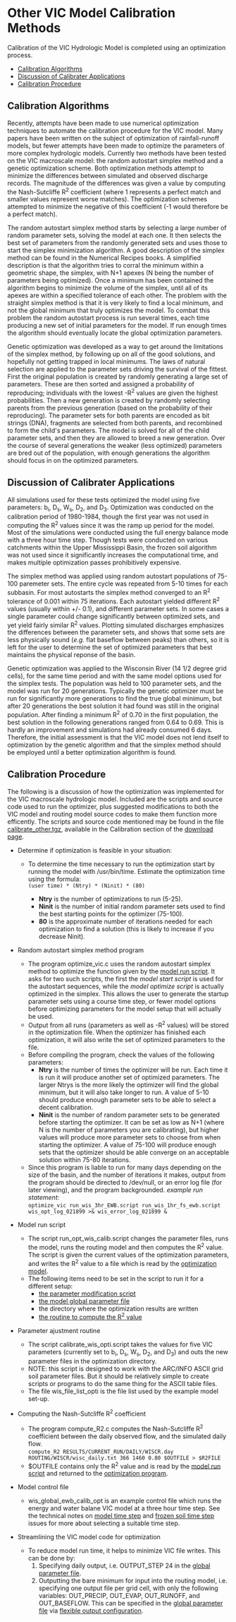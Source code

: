 # Other VIC Model Calibration Methods

Calibration of the VIC Hydrologic Model is completed using an optimization process.

*   [Calibration Algorithms](#Algorithm)
*   [Discussion of Calibrater Applications](#Discussion)
*   [Calibration Procedure](#Procedure)

## Calibration Algorithms

Recently, attempts have been made to use numerical optimization techniques to automate the calibration procedure for the VIC model. Many papers have been written on the subject of optimization of rainfall-runoff models, but fewer attempts have been made to optimize the parameters of more complex hydrologic models. Currently two methods have been tested on the VIC macroscale model: the random autostart simplex method and a genetic optimization scheme. Both optimization methods attempt to minimize the differences between simulated and observed discharge records. The magnitude of the differences was given a value by computing the Nash-Sutcliffe R<sup>2</sup> coefficient (where 1 represents a perfect match and smaller values represent worse matches). The optimization schemes attempted to minimize the negative of this coefficient (-1 would therefore be a perfect match).

The random autostart simplex method starts by selecting a large number of random parameter sets, solving the model at each one. It then selects the best set of parameters from the randomly generated sets and uses those to start the simplex minimization algorithm. A good description of the simplex method can be found in the Numerical Recipes books. A simplified description is that the algorithm tries to corral the minimum within a geometric shape, the simplex, with N+1 apexes (N being the number of parameters being optimized). Once a minimum has been contained the algorithm begins to minimize the volume of the simplex, until all of its apexes are within a specified tolerance of each other. The problem with the straight simplex method is that it is very likely to find a local minimum, and not the global minimum that truly optimizes the model. To combat this problem the random autostart process is run several times, each time producing a new set of initial parameters for the model. If run enough times the algorithm should eventually locate the global optimization parameters.

Genetic optimization was developed as a way to get around the limitations of the simplex method, by following up on all of the good solutions, and hopefully not getting trapped in local minimums. The laws of natural selection are applied to the parameter sets driving the survival of the fittest. First the original population is created by randomly generating a large set of parameters. These are then sorted and assigned a probability of reproducing; individuals with the lowest -R<sup>2</sup> values are given the highest probabilities. Then a new generation is created by randomly selecting parents from the previous generation (based on the probability of their reproducing). The parameter sets for both parents are encoded as bit strings (DNA), fragments are selected from both parents, and recombined to form the child's parameters. The model is solved for all of the child parameter sets, and then they are allowed to breed a new generation. Over the course of several generations the weaker (less optimized) parameters are bred out of the population, with enough generations the algorithm should focus in on the optimized parameters.

## Discussion of Calibrater Applications

All simulations used for these tests optimized the model using five parameters: b<sub>i</sub>, D<sub>s</sub>, W<sub>s</sub>, D<sub>2</sub>, and D<sub>3</sub>. Optimization was conducted on the calibration period of 1980-1984, though the first year was not used in computing the R<sup>2</sup> values since it was the ramp up period for the model. Most of the simulations were conducted using the full energy balance mode with a three hour time step. Though tests were conducted on various catchments within the Upper Mississippi Basin, the frozen soil algorithm was not used since it significantly increases the computational time, and makes multiple optimization passes prohibitively expensive.

The simplex method was applied using random autostart populations of 75-100 paremeter sets. The entire cycle was repeated from 5-10 times for each subbasin. For most autostarts the simplex method converged to an R<sup>2</sup> tolerance of 0.001 within 75 iterations. Each autostart yielded different R<sup>2</sup> values (usually within +/- 0.1), and different parameter sets. In some cases a single parameter could change significantly between optimized sets, and yet yield fairly similar R<sup>2</sup> values. Plotting simulated discharges emphasizes the differences between the parameter sets, and shows that some sets are less physically sound (_e.g._ flat baseflow between peaks) than others, so it is left for the user to determine the set of optimized parameters that best maintains the physical reponse of the basin.

Genetic optimization was applied to the Wisconsin River (14 1/2 degree grid cells), for the same time period and with the same model options used for the simplex tests. The population was held to 100 parameter sets, and the model was run for 20 generations. Typically the genetic optimizer must be run for significantly more generations to find the true global minimum, but after 20 generations the best solution it had found was still in the original population. After finding a minimum R<sup>2</sup> of 0.70 in the first population, the best solution in the following generations ranged from 0.64 to 0.69\. This is hardly an improvement and simulations had already consumed 6 days. Therefore, the initial assessment is that the VIC model does not lend itself to optimization by the genetic algorithm and that the simplex method should be employed until a better optimization algorithm is found.

## Calibration Procedure

The following is a discussion of how the optimization was implemented for the VIC macroscale hydrologic model. Included are the scripts and source code used to run the optimizer, plus suggested modifications to both the VIC model and routing model source codes to make them function more efficently. The scripts and source code mentioned may be found in the file [calibrate_other.tgz](ftp://ftp.hydro.washington.edu/pub/HYDRO/models/VIC/Utility_Programs/calibrate_other.tgz), available in the Calibration section of the [download page](../SourceCode/Code.md).

*   Determine if optimization is feasible in your situation:
    *   To determine the time necessary to run the optimization start by running the model with /usr/bin/time. Estimate the optimization time using the formula:  
         `(user time) * (Ntry) * (Ninit) * (80)`  

        *   **Ntry** is the number of optimizations to run (5-25).
        *   **Ninit** is the number of initial random parameter sets used to find the best starting points for the optimizer (75-100).
        *   **80** is the approximate number of iterations needed for each optimization to find a solution (this is likely to increase if you decrease Ninit).

*   Random autostart simplex method program
    *   The program optimize_vic.c uses the random autostart simplex method to optimize the function given by the [model run script](#ModelRunScript). It asks for two such scripts, the first the _model start script_ is used for the autostart sequences, while the _model optimize script_ is actually optimized in the simplex. This allows the user to generate the startup parameter sets using a course time step, or fewer model options before optimizing parameters for the model setup that will actually be used.
    *   Output from all runs (parameters as well as -R<sup>2</sup> values) will be stored in the optimization file. When the optimizer has finished each optimization, it will also write the set of optimized parameters to the file.
    *   Before compiling the program, check the values of the following parameters:
        *   **Ntry** is the number of times the optimizer will be run. Each time it is run it will produce another set of optimized parameters. The larger Ntrys is the more likely the optimizer will find the global minimum, but it will also take longer to run. A value of 5-10 should produce enough parameter sets to be able to select a decent calibration.
        *   **Ninit** is the number of random parameter sets to be generated before starting the optimizer. It can be set as low as N+1 (where N is the number of parameters you are calibrating), but higher values will produce more parameter sets to choose from when starting the optimizer. A value of 75-100 will produce enough sets that the optimizer should be able converge on an acceptable solution within 75-80 iterations.
    *   Since this program is liable to run for many days depending on the size of the basin, and the number of iterations it makes, output from the program should be directed to /dev/null, or an error log file (for later viewing), and the program backgrounded. _example run statement:_  
         `optimize_vic run_wis_3hr_EWB.script run_wis_1hr_fs_ewb.script wis_opt_log_021899 >& wis_error_log_021899 &`
*   Model run script
    *   The script run_opt_wis_calib.script changes the parameter files, runs the model, runs the routing model and then computes the R<sup>2</sup> value. The script is given the current values of the optimization parameters, and writes the R<sup>2</sup> value to a file which is read by the [optimization model](#OptiModel).
    *   The following items need to be set in the script to run it for a different setup:
        *   [the parameter modification script](#ParamAdjust)
        *   [the model global parameter file](#ControlFile)
        *   the directory where the optimization results are written
        *   [the routine to compute the R<sup>2</sup> value](#ComputeR2)
*   Parameter ajustment routine
    *   The script calibrate_wis_opti.script takes the values for five VIC parameters (currently set to b<sub>i</sub>, D<sub>s</sub>, W<sub>s</sub>, D<sub>2</sub>, and D<sub>3</sub>) and outs the new parameter files in the optimization directory.
    *   NOTE: this script is designed to work with the ARC/INFO ASCII grid soil parameter files. But it should be relatively simple to create scripts or programs to do the same thing for the ASCII table files.
    *   The file wis_file_list_opti is the file list used by the example model set-up.
*   Computing the Nash-Sutcliffe R<sup>2</sup> coefficient
    *   The program compute_R2.c computes the Nash-Sutcliffe R<sup>2</sup> coefficient between the daily observed flow, and the simulated daily flow.  
         `compute_R2 RESULTS/CURRENT_RUN/DAILY/WISCR.day ROUTING/WISCR/wisc_daily.txt 366 1460 0.80 $OUTFILE > $R2FILE`
    *   $OUTFILE contains only the R<sup>2</sup> value and is read by the [model run script](#ModelRunScript) and returned to the [optimization program](#OptiModel).
*   Model control file
    *   wis_global_ewb_calib_opt is an example control file which runs the energy and water balane VIC model at a three hour time step. See the technical notes on [model time step](TechnicalNotes/Timestep.md) and [frozen soil time step](TechnicalNotes/Timestepfrozsoil.md) issues for more about selecting a suitable time step.
*   Streamlining the VIC model code for optimization
    *   To reduce model run time, it helps to minimize VIC file writes. This can be done by:
        1.  Specifying daily output, i.e. OUTPUT_STEP 24 in the [global parameter file](GlobalParam.md).
        2.  Outputting the bare minimum for input into the routing model, i.e. specifying one output file per grid cell, with only the following variables: OUT_PRECIP, OUT_EVAP, OUT_RUNOFF, and OUT_BASEFLOW. This can be specified in the [global parameter file](GlobalParam.md) via [flexible output configuration](OutputFormatting.md).
